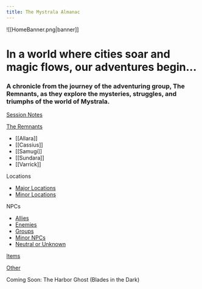 ```yaml
---
title: The Mystrala Almanac
---
```

![[HomeBanner.png|banner]]
# In a world where cities soar and magic flows, our adventures begin...

### A chronicle from the journey of the adventuring group, **The Remnants**, as they explore the mysteries, struggles, and triumphs of the world of Mystrala.
[Session Notes](https://jerm-jerm.github.io/quartz/DND-Mystrala/3.-Session-Notes/ )

[The Remnants](https://jerm-jerm.github.io/quartz/DND-Mystrala/2.-The-Remnants/)
- [[Allara]] 
- [[Cassius]] 
- [[Samugi]] 
- [[Sundara]] 
- [[Varrick]]

Locations
- [Major Locations](https://jerm-jerm.github.io/quartz/DND-Mystrala/1.-The-World/1-Locations/1-Major-Places/) 
- [Minor Locations](https://jerm-jerm.github.io/quartz/DND-Mystrala/1.-The-World/1-Locations/2-Minor-Places/)

NPCs
- [Allies](https://jerm-jerm.github.io/quartz/DND-Mystrala/1.-The-World/2-NPCs/Allies/) 
- [Enemies](https://jerm-jerm.github.io/quartz/DND-Mystrala/1.-The-World/2-NPCs/Enemies/)
- [Groups](https://jerm-jerm.github.io/quartz/DND-Mystrala/1.-The-World/2-NPCs/Groups/) 
- [Minor NPCs](https://jerm-jerm.github.io/quartz/DND-Mystrala/1.-The-World/2-NPCs/Minor-NPCs/)
- [Neutral or Unknown](https://jerm-jerm.github.io/quartz/DND-Mystrala/1.-The-World/2-NPCs/Neutral-or-Unknown/)

[Items](https://jerm-jerm.github.io/quartz/DND-Mystrala/1.-The-World/3-Items/)

[Other](https://jerm-jerm.github.io/quartz/DND-Mystrala/1.-The-World/4-Other/)

Coming Soon: The Harbor Ghost (Blades in the Dark)

